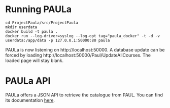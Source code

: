# Running PAULa

```
cd ProjectPaula/src/ProjectPaula
mkdir userdata
docker build -t paula .
docker run --log-driver=syslog --log-opt tag="paula_docker" -t -d -v userdata:/app/data -p 127.0.0.1:50000:80 paula
```

PAULa is now listening on http://localhost:50000. A database update can be forced by loading http://localhost:50000/Paul/UpdateAllCourses. The loaded page will stay blank.

# PAULa API
PAULa offers a JSON API to retrieve the catalogue from PAUL. You can find its documentation [here](https://gist.github.com/cbruegg/ffc1d42ce74481bbd49dc9aa23b7018a).
